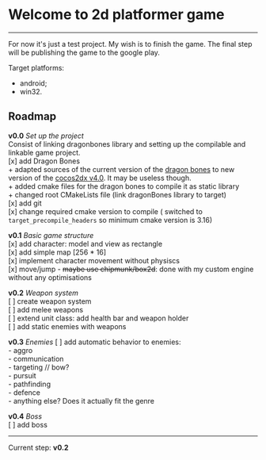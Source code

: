 # Welcome to 2d platformer game  
---
For now it's just a test project. My wish is to finish the game. The final step will be publishing the game to 
the google play.

Target platforms:  
- android;
- win32.

## Roadmap  

**v0.0** _Set up the project_  
Consist of linking dragonbones library and setting up the compilable and linkable game project.  
[x] add Dragon Bones  
	+ adapted sources of the current version of the [dragon bones](https://github.com/DragonBones/DragonBonesCPP/tree/dev) to new version of the [cocos2dx v4.0](https://github.com/cocos2d/cocos2d-x/tree/cocos2d-x-4.0). It may be useless though.  
	+ added cmake files for the dragon bones to compile it as static library   
	+ changed root CMakeLists file (link dragonBones library to target)  
[x] add git  
[x] change required cmake version to compile ( switched to `target_precompile_headers` so minimum cmake version is 3.16)  
  
**v0.1** _Basic game structure_  
[x] add character: model and view as rectangle  
[x] add simple map [256 * 16]  
[x] implement character movement without physiscs  
[x] move/jump - ~~maybe use chipmunk/box2d~~: done with my custom engine without any optimisations  
  
**v0.2** _Weapon system_  
[ ] create weapon system  
[ ] add melee weapons  
[ ] extend unit class: add health bar and weapon holder  
[ ] add static enemies with weapons  
  
**v0.3** _Enemies_
[ ] add automatic behavior to enemies:  
	- aggro  
	- communication  
	- targeting // bow?  
	- pursuit  
	- pathfinding  
	- defence  
	- anything else? Does it actually fit the genre  
  
**v0.4** _Boss_  
[ ] add boss  

---
Current step: **v0.2**




